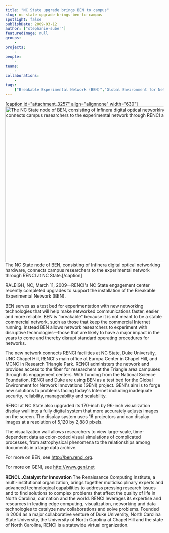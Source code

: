 ```yaml
---
title: "NC State upgrade brings BEN to campus"
slug: nc-state-upgrade-brings-ben-to-campus
spotlight: false
publishDate: 2009-03-12
author: ["stephanie-suber"]
featuredImage: null
groups:
    - 
projects:
    - 
people:
    - 
teams: 
    - 
collaborations:
    - 
tags:
    ["Breakable Experimental Network (BEN)","Global Environment for Network Innovations (GENI)","RENCI at NC State"]
---
```

[caption id="attachment_3257" align="alignnone" width="630"]<a title="The NC State node of BEN, consisting of Infinera digital optical networking hardware, connects campus researchers to the experimental network through RENCI at NC State. " href="https://www.renci.org/wp-content/uploads/2009/03/ben_story1.jpg"><img class="wp-image-3257 size-full" title="BEN" src="https://www.renci.org/wp-content/uploads/2009/03/ben_story1.jpg" alt="The NC State node of BEN, consisting of Infinera digital optical networking hardware, connects campus researchers to the experimental network through RENCI at NC State. " width="630" height="493" /></a> The NC State node of BEN, consisting of Infinera digital optical networking hardware, connects campus researchers to the experimental network through RENCI at NC State.[/caption]

RALEIGH, NC, March 11, 2009—RENCI's NC State engagement center recently completed upgrades to support the installation of the Breakable Experimental Network (BEN).

 BEN serves as a test bed for experimentation with new networking technologies that will help make networked communications faster, easier and more reliable. BEN is "breakable" because it is not meant to be a stable commercial network, such as those that keep the commercial Internet running. Instead BEN allows network researchers to experiment with disruptive technologies—those that are likely to have a major impact in the years to come and thereby disrupt standard operating procedures for networks.

The new network connects RENCI facilities at NC State, Duke University, UNC Chapel Hill, RENCI's main office at Europa Center in Chapel Hill, and MCNC in Research Triangle Park. RENCI administers the network and provides access to the fiber for researchers at the Triangle area campuses through its engagement centers. With funding from the National Science Foundation, RENCI and Duke are using BEN as a test bed for the Global Environment for Network Innovations (GENI) project. GENI's aim is to forge new solutions to problems facing today's Internet including inadequate security, reliability, manageability and scalability.

RENCI at NC State also upgraded its 170-inch by 96-inch visualization display wall into a fully digital system that more accurately adjusts images on the screen. The display system uses 16 projectors and can display images at a resolution of 5,120 by 2,880 pixels.

The visualization wall allows researchers to view large-scale, time-dependent data as color-coded visual simulations of complicated processes, from astrophysical phenomena to the relationships among documents in a large data archive.

For more on BEN, see <a href="http://ben.renci.org">http://ben.renci.org</a>.

For more on GENI, see <a href="http://www.geni.net ">http://www.geni.net </a>

<strong>RENCI…Catalyst for Innovation </strong>
The Renaissance Computing Institute, a multi-institutional organization, brings together multidisciplinary experts and advanced technological capabilities to address pressing research issues and to find solutions to complex problems that affect the quality of life in North Carolina, our nation and the world. RENCI leverages its expertise and resources in leading edge computing, visualization, networking and data technologies to catalyze new collaborations and solve problems. Founded in 2004 as a major collaborative venture of Duke University, North Carolina State University, the University of North Carolina at Chapel Hill and the state of North Carolina, RENCI is a statewide virtual organization.
